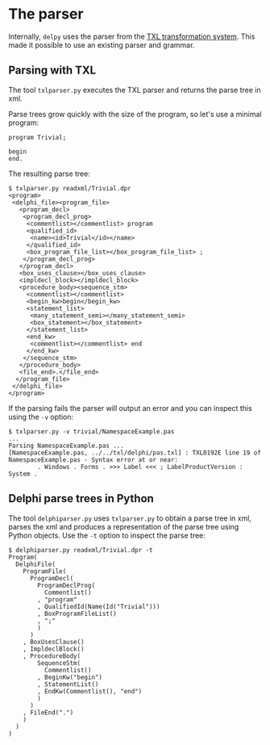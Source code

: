 # The parser

Internally, `delpy` uses the parser from the [TXL transformation
system](http://txl.ca/). This made it possible to use an existing parser and
grammar.


## Parsing with TXL

The tool `txlparser.py` executes the TXL parser and returns the parse tree in
xml.

Parse trees grow quickly with the size of the program, so let's use a minimal program:

	program Trivial;

	begin
	end.

The resulting parse tree:

	$ txlparser.py readxml/Trivial.dpr
	<program>
	 <delphi_file><program_file>
	   <program_decl>
		<program_decl_prog>
		 <commentlist></commentlist> program
		 <qualified_id>
		  <name><id>Trivial</id></name>
		 </qualified_id>
		 <box_program_file_list></box_program_file_list> ;
		</program_decl_prog>
	   </program_decl>
	   <box_uses_clause></box_uses_clause>
	   <impldecl_block></impldecl_block>
	   <procedure_body><sequence_stm>
		 <commentlist></commentlist>
		 <begin_kw>begin</begin_kw>
		 <statement_list>
		  <many_statement_semi></many_statement_semi>
		  <box_statement></box_statement>
		 </statement_list>
		 <end_kw>
		  <commentlist></commentlist> end
		 </end_kw>
		</sequence_stm>
	   </procedure_body>
	   <file_end>.</file_end>
	  </program_file>
	 </delphi_file>
	</program>

If the parsing fails the parser will output an error and you can inspect this
using the `-v` option:

	$ txlparser.py -v trivial/NamespaceExample.pas
	...
	Parsing NamespaceExample.pas ...
	[NamespaceExample.pas, ../../txl/delphi/pas.txl] : TXL0192E line 19 of NamespaceExample.pas - Syntax error at or near:
			. Windows . Forms . >>> Label <<< ; LabelProductVersion : System .


## Delphi parse trees in Python

The tool `delphiparser.py` uses `txlparser.py` to obtain a parse tree in xml,
parses the xml and produces a representation of the parse tree using Python
objects. Use the `-t` option to inspect the parse tree:

	$ delphiparser.py readxml/Trivial.dpr -t
	Program(
	  DelphiFile(
		ProgramFile(
		  ProgramDecl(
			ProgramDeclProg(
			  Commentlist()
			, "program"
			, QualifiedId(Name(Id("Trivial")))
			, BoxProgramFileList()
			, ";"
			)
		  )
		, BoxUsesClause()
		, ImpldeclBlock()
		, ProcedureBody(
			SequenceStm(
			  Commentlist()
			, BeginKw("begin")
			, StatementList()
			, EndKw(Commentlist(), "end")
			)
		  )
		, FileEnd(".")
		)
	  )
	)
